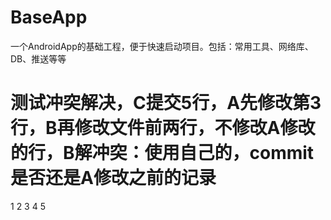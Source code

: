 # BaseApp
一个AndroidApp的基础工程，便于快速启动项目。包括：常用工具、网络库、DB、推送等等

# 测试冲突解决，C提交5行，A先修改第3行，B再修改文件前两行，不修改A修改的行，B解冲突：使用自己的，commit是否还是A修改之前的记录
1
2
3
4
5